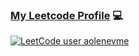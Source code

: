 ### [My Leetcode Profile](https://leetcode.com/aolenevme) 💻
[![LeetCode user aolenevme](https://img.shields.io/badge/dynamic/json?style=flat-square&labelColor=black&color=%23ffa116&label=Solved&query=solved&url=https%3A%2F%2Fleetcode-badge.vercel.app%2Fapi%2Fusers%2Faolenevme&logo=leetcode&logoColor=yellow)](https://leetcode.com/aolenevme/)
